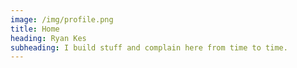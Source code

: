 ```yaml
---
image: /img/profile.png
title: Home
heading: Ryan Kes
subheading: I build stuff and complain here from time to time.
---
```


